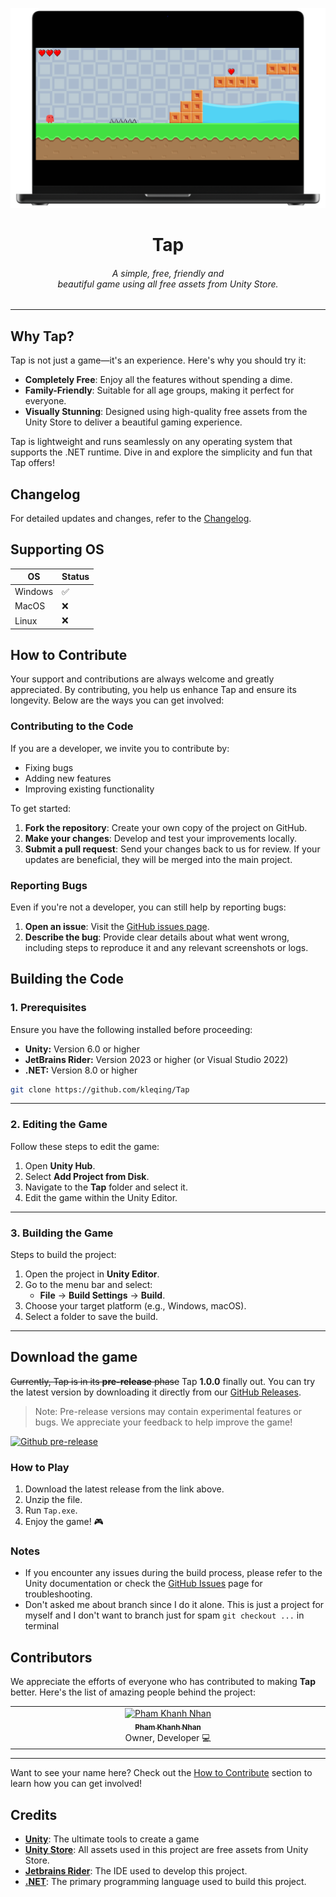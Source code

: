 ![image](https://raw.githubusercontent.com/kleqing/Tap/refs/heads/pages/images/mockup-icon.png)

<h1 align="center">Tap</h1>
<h6 align="center">A simple, free, friendly and 
<br>beautiful game using all free assets from Unity Store.</h6>

---

## Why Tap?

Tap is not just a game—it's an experience. Here's why you should try it:

- **Completely Free**: Enjoy all the features without spending a dime.
- **Family-Friendly**: Suitable for all age groups, making it perfect for everyone.
- **Visually Stunning**: Designed using high-quality free assets from the Unity Store to deliver a beautiful gaming experience.

Tap is lightweight and runs seamlessly on any operating system that supports the .NET runtime. Dive in and explore the simplicity and fun that Tap offers!

## Changelog

For detailed updates and changes, refer to the [Changelog](./CHANGELOG.md).

## Supporting OS

|     OS     | Status |
|------------|--------|
| Windows    | ✅      |
| MacOS      | ❌      |
| Linux      | ❌      |

## How to Contribute

Your support and contributions are always welcome and greatly appreciated. By contributing, you help us enhance Tap and ensure its longevity. Below are the ways you can get involved:

### Contributing to the Code

If you are a developer, we invite you to contribute by:
- Fixing bugs
- Adding new features
- Improving existing functionality

To get started:
1. **Fork the repository**: Create your own copy of the project on GitHub.
2. **Make your changes**: Develop and test your improvements locally.
3. **Submit a pull request**: Send your changes back to us for review. If your updates are beneficial, they will be merged into the main project.

### Reporting Bugs

Even if you're not a developer, you can still help by reporting bugs:
1. **Open an issue**: Visit the [GitHub issues page](https://github.com/kleqing/Tap/issues).
2. **Describe the bug**: Provide clear details about what went wrong, including steps to reproduce it and any relevant screenshots or logs.

## Building the Code

### 1. Prerequisites
Ensure you have the following installed before proceeding:
- **Unity:** Version 6.0 or higher
- **JetBrains Rider:** Version 2023 or higher (or Visual Studio 2022)
- **.NET:** Version 8.0 or higher

```bash
git clone https://github.com/kleqing/Tap
```

---

### 2. Editing the Game
Follow these steps to edit the game:
1. Open **Unity Hub**.
2. Select **Add Project from Disk**.
3. Navigate to the **Tap** folder and select it.
4. Edit the game within the Unity Editor.

---

### 3. Building the Game
Steps to build the project:
1. Open the project in **Unity Editor**.
2. Go to the menu bar and select:
   - **File** -> **Build Settings** -> **Build**.
3. Choose your target platform (e.g., Windows, macOS).
4. Select a folder to save the build.

---

## Download the game

~~Currently, Tap is in its **pre-release** phase~~ Tap **1.0.0** finally out. You can try the latest version by downloading it directly from our [GitHub Releases](https://github.com/kleqing/Tap/releases).

> Note: Pre-release versions may contain experimental features or bugs. We appreciate your feedback to help improve the game!

[![Github pre-release](https://img.shields.io/github/v/release/kleqing/Tap?include_prereleases&labelColor=282c34&logo=GitHub&style=for-the-badge)](https://github.com/kleqing/Tap/releases)

### **How to Play**
1. Download the latest release from the link above.
2. Unzip the file.
3. Run `Tap.exe`.
4. Enjoy the game! 🎮


### Notes
- If you encounter any issues during the build process, please refer to the Unity documentation or check the [GitHub Issues](https://github.com/kleqing/Tap/issues) page for troubleshooting.
- Don't asked me about branch since I do it alone. This is just a project for myself and I don't want to branch just for spam `git checkout ...` in terminal

## Contributors

We appreciate the efforts of everyone who has contributed to making **Tap** better. Here's the list of amazing people behind the project:

<table>
  <tbody>
    <tr>
      <td align="center" valign="top" width="20%">
        <a href="https://github.com/kleqing">
          <img src="https://avatars.githubusercontent.com/u/78801337?v=4?s=100" width="100px;" alt="Pham Khanh Nhan"/>
          <br />
          <sub><b>Pham Khanh Nhan</b></sub>
        </a>
        <br />
        <span>Owner, Developer</span> 💻
      </td>
    </tr>
  </tbody>
</table>

---

Want to see your name here? Check out the [How to Contribute](#how-to-contribute) section to learn how you can get involved!


## Credits

- [**Unity**](https://unity.com): The ultimate tools to create a game
- [**Unity Store**](https://assetstore.unity.com/?category=2d&free=true&orderBy=1&page=1): All assets used in this project are free assets from Unity Store.
- [**Jetbrains Rider**](https://www.jetbrains.com/rider/): The IDE used to develop this project.
- [**.NET**](https://dotnet.microsoft.com/): The primary programming language used to build this project.


